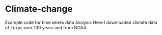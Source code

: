 # Climate-change
Example code for time series data analysis
Here I downloaded climate data of Texas over 100 years and from NOAA
